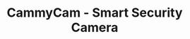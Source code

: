 ---
description: 有东西动，就录下来。
layout: post
results:
- primaryGenreName: Utilities
  version: '1.0.0'
  artworkUrl100: http://a563.phobos.apple.com/us/r30/Purple3/v4/eb/e2/4b/ebe24b52-8dd2-7dc6-af4a-9b47c1ceb1bd/mzl.xpuzahnr.png
  trackViewUrl: https://itunes.apple.com/cn/app/cammycam-smart-security-camera/id899055340?mt=8&uo=4
  artworkUrl60: http://a450.phobos.apple.com/us/r30/Purple3/v4/ed/bd/21/edbd21bb-1738-86d6-388a-d24e055a7fc0/AppIcon60x60_2x.png
  minimumOsVersion: '7.0'
  sellerName: Cammy.com Pty Ltd
  supportedDevices:
  - iPadThirdGen
  - iPhone5
  - iPadThirdGen4G
  - iPad23G
  - iPhone4
  - iPadMini4G
  - iPadFourthGen4G
  - iPadFourthGen
  - iPadMini
  - iPhone4S
  - iPhone5c
  - iPad2Wifi
  - iPodTouchFifthGen
  - iPhone5s
  genres:
  - 工具
  trackName: CammyCam - Smart Security Camera
  description: 'NO CAMERA? NO WORRIES!

    CammyCam turns your iPhone or Webcam into an awesome security camera!


    CAMMYCAM IS MOBILE

    CammyCam is particularly useful if you want to secure a car, boat, camper-van
    or truck.


    SMART MOTION DETECTION

    Once motion is detected, events are stored securely in the cloud.


    View your events on Cammy, also available on the App Store.'
  price: 0
  trackId: 899055340
  releaseDate: '2014-08-02T01:14:15Z'
  screenshotUrls:
  - http://a3.mzstatic.com/us/r30/Purple5/v4/44/bf/fa/44bffadb-68de-c548-b5e8-843c686eb555/screen1136x1136.jpeg
  - http://a1.mzstatic.com/us/r30/Purple3/v4/64/ea/bf/64eabf15-c538-5316-98d7-2d9695ab4aa9/screen1136x1136.jpeg
  - http://a1.mzstatic.com/us/r30/Purple4/v4/13/03/10/130310a5-2b86-b51b-5e24-2a34e0297d05/screen1136x1136.jpeg
  artistViewUrl: https://itunes.apple.com/cn/artist/cammy/id870294145?uo=4
  primaryGenreId: 6002
  kind: software
  fileSizeBytes: '10373197'
  bundleId: com.cammy.cammycam
  sellerUrl: http://www.cammy.com/cammycam
  trackContentRating: 4+
  artistName: Cammy
  trackCensoredName: CammyCam - Smart Security Camera
  isGameCenterEnabled: false
  contentAdvisoryRating: 4+
  languageCodesISO2A:
  - EN
  features: &a []
  wrapperType: software
  artworkUrl512: http://a563.phobos.apple.com/us/r30/Purple3/v4/eb/e2/4b/ebe24b52-8dd2-7dc6-af4a-9b47c1ceb1bd/mzl.xpuzahnr.png
  formattedPrice: 免费
  artistId: 870294145
  genreIds:
  - '6002'
  currency: CNY
  ipadScreenshotUrls: *a
category: 工具
tags: tag1
resultCount: 1
title: CammyCam - Smart Security Camera

---